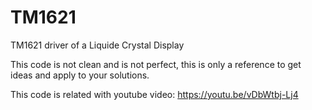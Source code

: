 # TM1621
TM1621 driver of a Liquide Crystal Display

This code is not clean and is not perfect, this is only a reference
to get ideas and apply to your solutions.

This code is related with youtube video: https://youtu.be/vDbWtbj-Lj4
